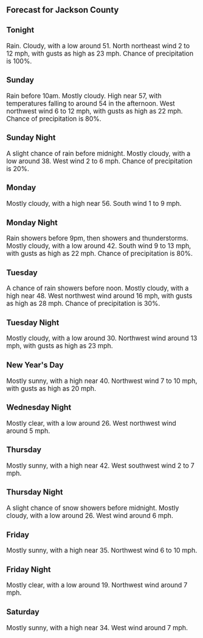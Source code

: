<div>
   <h2>Forecast for Jackson County</h2>
   <p>
      <div style="font-size:120%">
         <h3>Tonight</h3>Rain. Cloudy, with a low around 51. North northeast wind 2 to 12 mph, with gusts as high as 23 mph. Chance of precipitation
         is 100%.<br></div>
   </p>
   <p>
      <div style="font-size:120%">
         <h3>Sunday</h3>Rain before 10am. Mostly cloudy. High near 57, with temperatures falling to around 54 in the afternoon. West northwest wind
         6 to 12 mph, with gusts as high as 22 mph. Chance of precipitation is 80%.<br></div>
   </p>
   <p>
      <div style="font-size:120%">
         <h3>Sunday Night</h3>A slight chance of rain before midnight. Mostly cloudy, with a low around 38. West wind 2 to 6 mph. Chance of precipitation
         is 20%.<br></div>
   </p>
   <p>
      <div style="font-size:120%">
         <h3>Monday</h3>Mostly cloudy, with a high near 56. South wind 1 to 9 mph.<br></div>
   </p>
   <p>
      <div style="font-size:120%">
         <h3>Monday Night</h3>Rain showers before 9pm, then showers and thunderstorms. Mostly cloudy, with a low around 42. South wind 9 to 13 mph, with
         gusts as high as 22 mph. Chance of precipitation is 80%.<br></div>
   </p>
   <p>
      <div style="font-size:120%">
         <h3>Tuesday</h3>A chance of rain showers before noon. Mostly cloudy, with a high near 48. West northwest wind around 16 mph, with gusts as
         high as 28 mph. Chance of precipitation is 30%.<br></div>
   </p>
   <p>
      <div style="font-size:120%">
         <h3>Tuesday Night</h3>Mostly cloudy, with a low around 30. Northwest wind around 13 mph, with gusts as high as 23 mph.<br></div>
   </p>
   <p>
      <div style="font-size:120%">
         <h3>New Year's Day</h3>Mostly sunny, with a high near 40. Northwest wind 7 to 10 mph, with gusts as high as 20 mph.<br></div>
   </p>
   <p>
      <div style="font-size:120%">
         <h3>Wednesday Night</h3>Mostly clear, with a low around 26. West northwest wind around 5 mph.<br></div>
   </p>
   <p>
      <div style="font-size:120%">
         <h3>Thursday</h3>Mostly sunny, with a high near 42. West southwest wind 2 to 7 mph.<br></div>
   </p>
   <p>
      <div style="font-size:120%">
         <h3>Thursday Night</h3>A slight chance of snow showers before midnight. Mostly cloudy, with a low around 26. West wind around 6 mph.<br></div>
   </p>
   <p>
      <div style="font-size:120%">
         <h3>Friday</h3>Mostly sunny, with a high near 35. Northwest wind 6 to 10 mph.<br></div>
   </p>
   <p>
      <div style="font-size:120%">
         <h3>Friday Night</h3>Mostly clear, with a low around 19. Northwest wind around 7 mph.<br></div>
   </p>
   <p>
      <div style="font-size:120%">
         <h3>Saturday</h3>Mostly sunny, with a high near 34. West wind around 7 mph.<br></div>
   </p>
</div>